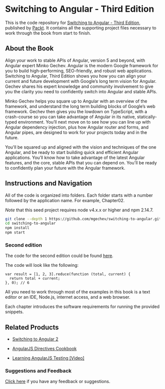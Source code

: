 # Switching to Angular - Third Edition
This is the code repository for [Switching to Angular - Third Edition](https://www.packtpub.com/web-development/switching-angular-third-edition?utm_source=github&utm_medium=repository&utm_campaign=9781788620703), published by [Packt](https://www.packtpub.com/?utm_source=github). It contains all the supporting project files necessary to work through the book from start to finish.

## About the Book

Align your work to stable APIs of Angular, version 5 and beyond, with Angular expert Minko Gechev. Angular is the modern Google framework for you to build high-performing, SEO-friendly, and robust web applications. Switching to Angular, Third Edition shows you how you can align your current and future development with Google’s long term vision for Angular. Gechev shares his expert knowledge and community involvement to give you the clarity you need to confidently switch into Angular and stable APIs.

Minko Gechev helps you square up to Angular with an overview of the framework, and understand the long term building blocks of Google’s web framework. Gechev then gives you the lowdown on TypeScript, with a crash-course so you can take advantage of Angular in its native, statically-typed environment. You’ll next move on to see how you can line up with Angular dependency injection, plus how Angular router and forms, and Angular pipes, are designed to work for your projects today and in the future.

You'll be squared up and aligned with the vision and techniques of the one Angular, and be ready to start building quick and efficient Angular applications. You’ll know how to take advantage of the latest Angular features, and the core, stable APIs that you can depend on. You'll be ready to confidently plan your future with the Angular framework.

## Instructions and Navigation
All of the code is organized into folders. Each folder starts with a number followed by the application name. For example, Chapter02.

*Note* that this seed project requires node v4.x.x or higher and npm 2.14.7.

```bash
git clone --depth 1 https://github.com/mgechev/switching-to-angular.git
cd switching-to-angular
npm install
npm start
```
### Second edition

The code for the second edition could be found [here](https://github.com/mgechev/getting-started-with-angular).

The code will look like the following:

```
var result = [1, 2, 3].reduce(function (total, current) { 
  return total + current; 
}, 0); // 6 
```

All you need to work through most of the examples in this book is a text editor or an IDE, Node.js, internet access, and a web browser.

Each chapter introduces the software requirements for running the provided snippets.

## Related Products
* [Switching to Angular 2](https://www.packtpub.com/web-development/switching-angular-2?utm_source=github&utm_medium=repository&utm_campaign=9781785886201)

* [AngularJS Directives Cookbook](https://www.packtpub.com/web-development/angularjs-directives-cookbook?utm_source=github&utm_medium=repository&utm_campaign=9781784395896)

* [Learning AngularJS Testing [Video]](https://www.packtpub.com/web-development/learning-angularjs-testing-video?utm_source=github&utm_medium=repository&utm_campaign=9781782174899)

### Suggestions and Feedback
[Click here](https://docs.google.com/forms/d/e/1FAIpQLSe5qwunkGf6PUvzPirPDtuy1Du5Rlzew23UBp2S-P3wB-GcwQ/viewform) if you have any feedback or suggestions.
